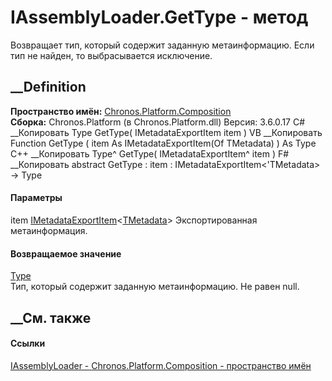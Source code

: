 # IAssemblyLoader<TMetadata>.GetType - метод
Возвращает тип, который содержит заданную метаинформацию. Если тип не найден,
то выбрасывается исключение.
## __Definition
 **Пространство имён:**
[Chronos.Platform.Composition](N_Chronos_Platform_Composition.htm)  
 **Сборка:** Chronos.Platform (в Chronos.Platform.dll) Версия: 3.6.0.17
C# __Копировать
     Type GetType(
    	IMetadataExportItem<TMetadata> item
    )
VB __Копировать
     Function GetType ( 
    	item As IMetadataExportItem(Of TMetadata)
    ) As Type
C++ __Копировать
    Type^ GetType(
    	IMetadataExportItem<TMetadata>^ item
    )
F# __Копировать
     abstract GetType : 
            item : IMetadataExportItem<'TMetadata> -> Type 
#### Параметры
item
[IMetadataExportItem](T_Chronos_Platform_Composition_IMetadataExportItem_1.htm)<[TMetadata](T_Chronos_Platform_Composition_IAssemblyLoader_1.htm)>
    Экспортированная метаинформация.
#### Возвращаемое значение
[Type](https://learn.microsoft.com/dotnet/api/system.type)  
Тип, который содержит заданную метаинформацию. Не равен null.
## __См. также
#### Ссылки
[IAssemblyLoader<TMetadata> \-
](T_Chronos_Platform_Composition_IAssemblyLoader_1.htm)
[Chronos.Platform.Composition - пространство
имён](N_Chronos_Platform_Composition.htm)
